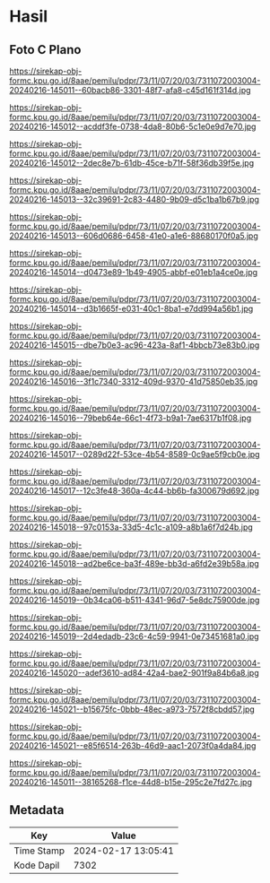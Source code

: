 # Hasil

## Foto C Plano

https://sirekap-obj-formc.kpu.go.id/8aae/pemilu/pdpr/73/11/07/20/03/7311072003004-20240216-145011--60bacb86-3301-48f7-afa8-c45d161f314d.jpg

https://sirekap-obj-formc.kpu.go.id/8aae/pemilu/pdpr/73/11/07/20/03/7311072003004-20240216-145012--acddf3fe-0738-4da8-80b6-5c1e0e9d7e70.jpg

https://sirekap-obj-formc.kpu.go.id/8aae/pemilu/pdpr/73/11/07/20/03/7311072003004-20240216-145012--2dec8e7b-61db-45ce-b71f-58f36db39f5e.jpg

https://sirekap-obj-formc.kpu.go.id/8aae/pemilu/pdpr/73/11/07/20/03/7311072003004-20240216-145013--32c39691-2c83-4480-9b09-d5c1ba1b67b9.jpg

https://sirekap-obj-formc.kpu.go.id/8aae/pemilu/pdpr/73/11/07/20/03/7311072003004-20240216-145013--606d0686-6458-41e0-a1e6-88680170f0a5.jpg

https://sirekap-obj-formc.kpu.go.id/8aae/pemilu/pdpr/73/11/07/20/03/7311072003004-20240216-145014--d0473e89-1b49-4905-abbf-e01eb1a4ce0e.jpg

https://sirekap-obj-formc.kpu.go.id/8aae/pemilu/pdpr/73/11/07/20/03/7311072003004-20240216-145014--d3b1665f-e031-40c1-8ba1-e7dd994a56b1.jpg

https://sirekap-obj-formc.kpu.go.id/8aae/pemilu/pdpr/73/11/07/20/03/7311072003004-20240216-145015--dbe7b0e3-ac96-423a-8af1-4bbcb73e83b0.jpg

https://sirekap-obj-formc.kpu.go.id/8aae/pemilu/pdpr/73/11/07/20/03/7311072003004-20240216-145016--3f1c7340-3312-409d-9370-41d75850eb35.jpg

https://sirekap-obj-formc.kpu.go.id/8aae/pemilu/pdpr/73/11/07/20/03/7311072003004-20240216-145016--79beb64e-66c1-4f73-b9a1-7ae6317b1f08.jpg

https://sirekap-obj-formc.kpu.go.id/8aae/pemilu/pdpr/73/11/07/20/03/7311072003004-20240216-145017--0289d22f-53ce-4b54-8589-0c9ae5f9cb0e.jpg

https://sirekap-obj-formc.kpu.go.id/8aae/pemilu/pdpr/73/11/07/20/03/7311072003004-20240216-145017--12c3fe48-360a-4c44-bb6b-fa300679d692.jpg

https://sirekap-obj-formc.kpu.go.id/8aae/pemilu/pdpr/73/11/07/20/03/7311072003004-20240216-145018--97c0153a-33d5-4c1c-a109-a8b1a6f7d24b.jpg

https://sirekap-obj-formc.kpu.go.id/8aae/pemilu/pdpr/73/11/07/20/03/7311072003004-20240216-145018--ad2be6ce-ba3f-489e-bb3d-a6fd2e39b58a.jpg

https://sirekap-obj-formc.kpu.go.id/8aae/pemilu/pdpr/73/11/07/20/03/7311072003004-20240216-145019--0b34ca06-b511-4341-96d7-5e8dc75900de.jpg

https://sirekap-obj-formc.kpu.go.id/8aae/pemilu/pdpr/73/11/07/20/03/7311072003004-20240216-145019--2d4edadb-23c6-4c59-9941-0e73451681a0.jpg

https://sirekap-obj-formc.kpu.go.id/8aae/pemilu/pdpr/73/11/07/20/03/7311072003004-20240216-145020--adef3610-ad84-42a4-bae2-901f9a84b6a8.jpg

https://sirekap-obj-formc.kpu.go.id/8aae/pemilu/pdpr/73/11/07/20/03/7311072003004-20240216-145021--b15675fc-0bbb-48ec-a973-7572f8cbdd57.jpg

https://sirekap-obj-formc.kpu.go.id/8aae/pemilu/pdpr/73/11/07/20/03/7311072003004-20240216-145021--e85f6514-263b-46d9-aac1-2073f0a4da84.jpg

https://sirekap-obj-formc.kpu.go.id/8aae/pemilu/pdpr/73/11/07/20/03/7311072003004-20240216-145011--38165268-f1ce-44d8-b15e-295c2e7fd27c.jpg


## Metadata

| Key        | Value               |
| ---------- | ------------------- |
| Time Stamp | 2024-02-17 13:05:41 |
| Kode Dapil | 7302                |



